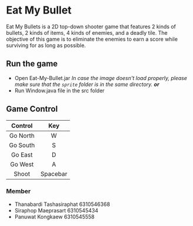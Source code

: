 # Eat My Bullet

Eat My Bullets is a 2D top-down shooter game that features 2 kinds of bullets, 2 kinds of items, 4 kinds of enemies, and a deadly tile. The objective of this game is to eliminate the enemies to earn a score while surviving for as long as possible.

## Run the game
- Open Eat-My-Bullet.jar
  *In case the image doesn't load properly, please make sure that the `sprite` folder is in the same directory.*
***or***
- Run Window.java file in the src folder

## Game Control

| **Control** |  **Key** |
|:-----------:|:--------:|
| Go North    |     W    |
| Go South    |     S    |
| Go East     |     D    |
| Go West     |     A    |
| Shoot       | Spacebar |

### Member
- Thanabardi Tashasiraphat 6310546368
- Siraphop Maeprasart 6310545434
- Panuwat Kongkaew 6310545558